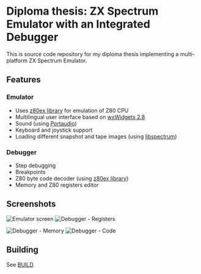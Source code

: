 # Diploma thesis: ZX Spectrum Emulator with an Integrated Debugger

This is source code repository for my diploma thesis implementing a multi-platform ZX Spectrum Emulator.

## Features
### Emulator
* Uses [z80ex library](https://github.com/mkoloberdin/z80ex) for emulation of Z80 CPU
* Multilingual user interface based on [wxWidgets 2.8](http://docs.wxwidgets.org/2.8)
* Sound (using [Portaudio](http://www.portaudio.com/docs.html))
* Keyboard and joystick support
* Loading different snapshot and tape images (using [libspectrum](http://fuse-emulator.sourceforge.net/libspectrum.php))

### Debugger
* Step debugging
* Breakpoints
* Z80 byte code decoder (using [z80ex library](https://github.com/mkoloberdin/z80ex))
* Memory and Z80 registers editor

## Screenshots
![Emulator screen](https://user-images.githubusercontent.com/885946/29118845-ff517868-7d03-11e7-8b7c-a0859e1cc7ea.png)
![Debugger - Registers](https://user-images.githubusercontent.com/885946/29119047-d756e69e-7d04-11e7-9d45-10385bc2be96.png)

![Debugger - Memory](https://user-images.githubusercontent.com/885946/29119066-ed0866b6-7d04-11e7-809f-c5233c1b6631.png)
![Debugger - Code](https://user-images.githubusercontent.com/885946/29118755-97fa955a-7d03-11e7-8872-70f5143a3440.png)

## Building
See [BUILD](BUILD.md).
